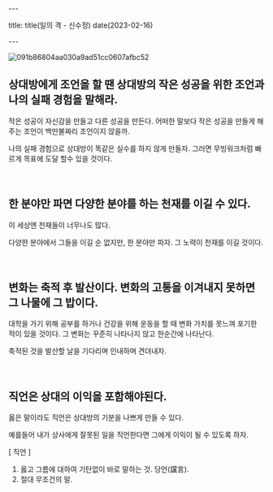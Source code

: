 \---

title: title(일의 격 - 신수정) date(2023-02-16)

\---

![091b86804aa030a9ad51cc0607afbc52](https://devshon.github.io/blog/images/091b86804aa030a9ad51cc0607afbc52.jpeg)

## 상대방에게 조언을 할 땐 상대방의 작은 성공을 위한 조언과 나의 실패 경험을 말해라.

작은 성공이 자신감을 만들고 다른 성공을 만든다. 어떠한 말보다 작은 성공을 만들게 해주는 조언이 백만불짜리 조언이지 않을까.

나의 실패 경험으로 상대방이 똑같은 실수를 하지 않게 만들자. 그러면 무빙워크처럼 빠르게 목표에 도달 할수 있을 것이다.
<br/>
<br/>
<br/>

## 한 분야만 파면 다양한 분야를 하는 천재를 이길 수 있다.

이 세상엔 천재들이 너무나도 많다.

다양한 분야에서 그들을 이길 순 없지만, 한 분야만 파자. 그 노력이 천재를 이길 것이다.
<br/>
<br/>
<br/>

## 변화는 축적 후 발산이다. 변화의 고통을 이겨내지 못하면 그 나물에 그 밥이다.

대학을 가기 위해 공부를 하거나 건강을 위해 운동을 할 때 변화 가치를 못느껴 포기한 적이 있을 것이다. 그 변화는 꾸준히 나타나지 않고 한순간에 나타난다.

축적된 것을 발산할 날을 기다리며 인내하며 견뎌내자.
<br/>
<br/>
<br/>

## 직언은 상대의 이익을 포함해야된다.

옳은 말이라도 직언은 상대방의 기분을 나쁘게 만들 수 있다.

예를들어 내가 상사에게 잘못된 일을 직언한다면 그에게 이익이 될 수 있도록 하자.

[ 직언 ]

1. 옳고 그름에 대하여 기탄없이 바로 말하는 것. 당언(讜言).
2. 절대 무조건의 말.
